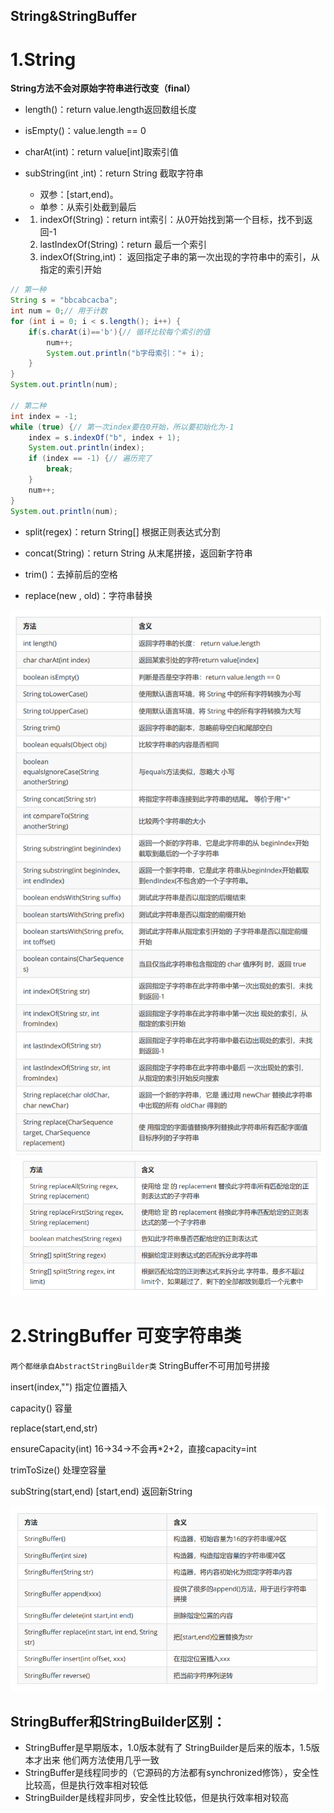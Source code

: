 String&StringBuffer
-

# 1.String

**String方法不会对原始字符串进行改变（final）**

* length()：return value.length返回数组长度
* isEmpty()：value.length == 0
* charAt(int)：return value[int]取索引值
* subString(int ,int)：return String 截取字符串
    * 双参：[start,end)。
    * 单参：从索引处截到最后


*
    1. indexOf(String)：return int索引：从0开始找到第一个目标，找不到返回-1
    2. lastIndexOf(String)：return 最后一个索引
    3. indexOf(String,int)： 返回指定子串的第一次出现的字符串中的索引，从指定的索引开始

``` java
// 第一种
String s = "bbcabcacba";
int num = 0;// 用于计数
for (int i = 0; i < s.length(); i++) {
    if(s.charAt(i)=='b'){// 循环比较每个索引的值
        num++;
        System.out.println("b字母索引："+ i);
    }
}
System.out.println(num);

// 第二种
int index = -1;
while (true) {// 第一次index要在0开始，所以要初始化为-1
    index = s.indexOf("b", index + 1);
    System.out.println(index);
    if (index == -1) {// 遍历完了
        break;
    }
    num++;
}
System.out.println(num);
```

* split(regex)：return String[]  根据正则表达式分割
* concat(String)：return String 从末尾拼接，返回新字符串
* trim()：去掉前后的空格

* replace(new , old)：字符串替换

![String-1.png](../../../res/img/String-1.png)
![String-2.png](../../../res/img/String-2.png)
# 2.StringBuffer 可变字符串类

`两个都继承自AbstractStringBuilder类`
StringBuffer不可用加号拼接

insert(index,"") 指定位置插入

capacity() 容量

replace(start,end,str) 

ensureCapacity(int) 16->34->不会再*2+2，直接capacity=int

trimToSize() 处理空容量

subString(start,end) [start,end)  返回新String

![StringBuffer.png](../../../res/img/StringBuffer.png)


## StringBuffer和StringBuilder区别：
* StringBuffer是早期版本，1.0版本就有了 StringBuilder是后来的版本，1.5版本才出来 他们两方法使用几乎一致
* StringBuffer是线程同步的（它源码的方法都有synchronized修饰），安全性比较高，但是执行效率相对较低
* StringBuilder是线程非同步，安全性比较低，但是执行效率相对较高